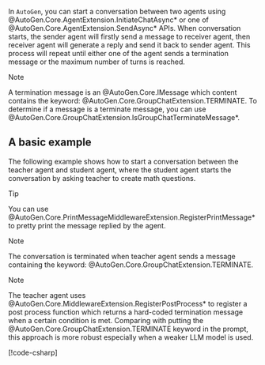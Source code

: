 In `AutoGen`, you can start a conversation between two agents using @AutoGen.Core.AgentExtension.InitiateChatAsync* or one of @AutoGen.Core.AgentExtension.SendAsync* APIs. When conversation starts, the sender agent will firstly send a message to receiver agent, then receiver agent will generate a reply and send it back to sender agent. This process will repeat until either one of the agent sends a termination message or the maximum number of turns is reached.

> [!NOTE]
> A termination message is an @AutoGen.Core.IMessage which content contains the keyword: @AutoGen.Core.GroupChatExtension.TERMINATE. To determine if a message is a terminate message, you can use @AutoGen.Core.GroupChatExtension.IsGroupChatTerminateMessage*.

## A basic example

The following example shows how to start a conversation between the teacher agent and student agent, where the student agent starts the conversation by asking teacher to create math questions.

> [!TIP]
> You can use @AutoGen.Core.PrintMessageMiddlewareExtension.RegisterPrintMessage* to pretty print the message replied by the agent.

> [!NOTE]
> The conversation is terminated when teacher agent sends a message containing the keyword: @AutoGen.Core.GroupChatExtension.TERMINATE.

> [!NOTE]
> The teacher agent uses @AutoGen.Core.MiddlewareExtension.RegisterPostProcess* to register a post process function which returns a hard-coded termination message when a certain condition is met. Comparing with putting the @AutoGen.Core.GroupChatExtension.TERMINATE keyword in the prompt, this approach is more robust especially when a weaker LLM model is used.

[!code-csharp[](../../sample/AutoGen.BasicSamples/Example02_TwoAgent_MathChat.cs?name=code_snippet_1)]
